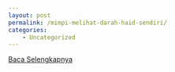 ```yaml
---
layout: post
permalink: /mimpi-melihat-darah-haid-sendiri/
categories:
    - Uncategorized
---
```


[Baca Selengkapnya](/03)